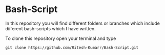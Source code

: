 # Bash-Script

In this repository you will find different folders or branches which include diiferent bash-scripts which I have written. 

To clone this repository open your terminal and type
  
    git clone https://github.com/Ritesh-Kumarr/Bash-Script.git
